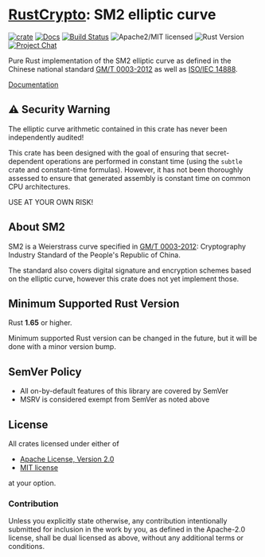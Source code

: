 # [RustCrypto]: SM2 elliptic curve

[![crate][crate-image]][crate-link]
[![Docs][docs-image]][docs-link]
[![Build Status][build-image]][build-link]
![Apache2/MIT licensed][license-image]
![Rust Version][rustc-image]
[![Project Chat][chat-image]][chat-link]

Pure Rust implementation of the SM2 elliptic curve as defined in the Chinese
national standard [GM/T 0003-2012] as well as [ISO/IEC 14888].

[Documentation][docs-link]

## ⚠️ Security Warning

The elliptic curve arithmetic contained in this crate has never been
independently audited!

This crate has been designed with the goal of ensuring that secret-dependent
operations are performed in constant time (using the `subtle` crate and
constant-time formulas). However, it has not been thoroughly assessed to ensure
that generated assembly is constant time on common CPU architectures.

USE AT YOUR OWN RISK!

## About SM2

SM2 is a Weierstrass curve specified in [GM/T 0003-2012]:
Cryptography Industry Standard of the People's Republic of China.

The standard also covers digital signature and encryption schemes based on
the elliptic curve, however this crate does not yet implement those.

## Minimum Supported Rust Version

Rust **1.65** or higher.

Minimum supported Rust version can be changed in the future, but it will be
done with a minor version bump.

## SemVer Policy

- All on-by-default features of this library are covered by SemVer
- MSRV is considered exempt from SemVer as noted above

## License

All crates licensed under either of

 * [Apache License, Version 2.0](http://www.apache.org/licenses/LICENSE-2.0)
 * [MIT license](http://opensource.org/licenses/MIT)

at your option.

### Contribution

Unless you explicitly state otherwise, any contribution intentionally submitted
for inclusion in the work by you, as defined in the Apache-2.0 license, shall be
dual licensed as above, without any additional terms or conditions.

[//]: # (badges)

[crate-image]: https://buildstats.info/crate/sm2
[crate-link]: https://crates.io/crates/sm2
[docs-image]: https://docs.rs/sm2/badge.svg
[docs-link]: https://docs.rs/sm2/
[build-image]: https://github.com/RustCrypto/elliptic-curves/actions/workflows/sm2.yml/badge.svg
[build-link]: https://github.com/RustCrypto/elliptic-curves/actions/workflows/sm2.yml
[license-image]: https://img.shields.io/badge/license-Apache2.0/MIT-blue.svg
[rustc-image]: https://img.shields.io/badge/rustc-1.65+-blue.svg
[chat-image]: https://img.shields.io/badge/zulip-join_chat-blue.svg
[chat-link]: https://rustcrypto.zulipchat.com/#narrow/stream/260040-elliptic-curves

[//]: # (general links)

[RustCrypto]: https://github.com/rustcrypto/
[GM/T 0003-2012]: https://www.chinesestandard.net/PDF.aspx/GMT0003.4-2012
[ISO/IEC 14888]: https://www.iso.org/standard/76382.html
